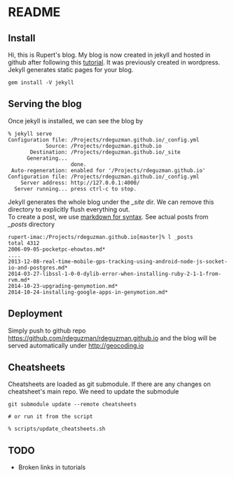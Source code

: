 # README

## Install

Hi, this is Rupert's blog.	 My blog is now created in jekyll and hosted in github after following this [tutorial](http://www.girliemac.com/blog/2013/12/27/wordpress-to-jekyll/). It was previously created in wordpress. Jekyll generates static pages for your blog.
	
	gem install -V jekyll
	
## Serving the blog
	
Once jekyll is installed, we can see the blog by

	% jekyll serve
	Configuration file: /Projects/rdeguzman.github.io/_config.yml
	            Source: /Projects/rdeguzman.github.io
	       Destination: /Projects/rdeguzman.github.io/_site
	      Generating...
	                    done.
	 Auto-regeneration: enabled for '/Projects/rdeguzman.github.io'
	Configuration file: /Projects/rdeguzman.github.io/_config.yml
	    Server address: http://127.0.0.1:4000/
	  Server running... press ctrl-c to stop.
	  
Jekyll generates the whole blog under the *_site* dir.  We can remove this directory to explicitly flush everything out.	  	  
To create a post, we use [markdown for syntax](https://guides.github.com/features/mastering-markdown/). See actual posts from *_posts* directory

	rupert-imac:/Projects/rdeguzman.github.io[master]% l _posts
	total 4312
	2006-09-05-pocketpc-ehowtos.md*
	....
	2013-12-08-real-time-mobile-gps-tracking-using-android-node-js-socket-io-and-postgres.md*
	2014-03-27-libssl-1-0-0-dylib-error-when-installing-ruby-2-1-1-from-rvm.md*
	2014-10-23-upgrading-genymotion.md*
	2014-10-24-installing-google-apps-in-genymotion.md*
	
## Deployment

Simply push to github repo https://github.com/rdeguzman/rdeguzman.github.io and the blog will be served automatically under http://geocoding.io

		

## Cheatsheets	

Cheatsheets are loaded as git submodule.  If there are any changes on cheatsheet's main repo. We need to update the submodule

	git submodule update --remote cheatsheets
	
	# or run it from the script
	
	% scripts/update_cheatsheets.sh

## TODO

* Broken links in tutorials		  
